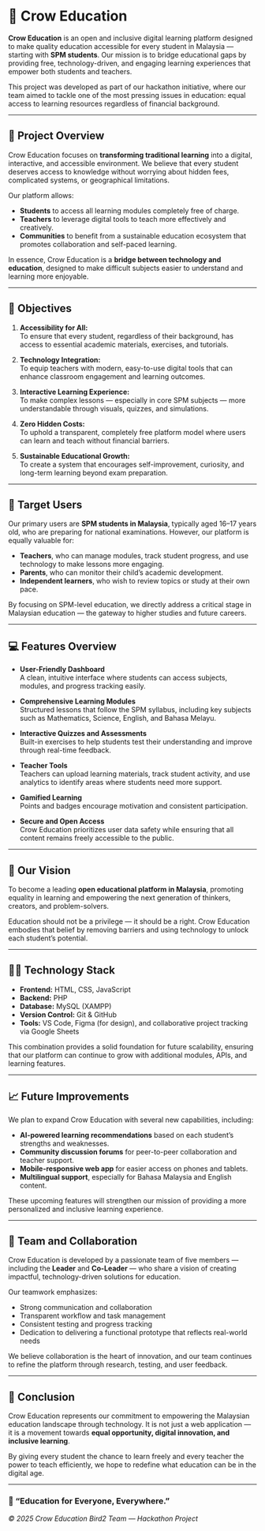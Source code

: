 # 🏫 Crow Education

**Crow Education** is an open and inclusive digital learning platform designed to make quality education accessible for every student in Malaysia — starting with **SPM students**. Our mission is to bridge educational gaps by providing free, technology-driven, and engaging learning experiences that empower both students and teachers.  

This project was developed as part of our hackathon initiative, where our team aimed to tackle one of the most pressing issues in education: equal access to learning resources regardless of financial background.

---

## 🎯 Project Overview

Crow Education focuses on **transforming traditional learning** into a digital, interactive, and accessible environment. We believe that every student deserves access to knowledge without worrying about hidden fees, complicated systems, or geographical limitations.

Our platform allows:
- **Students** to access all learning modules completely free of charge.  
- **Teachers** to leverage digital tools to teach more effectively and creatively.  
- **Communities** to benefit from a sustainable education ecosystem that promotes collaboration and self-paced learning.  

In essence, Crow Education is a **bridge between technology and education**, designed to make difficult subjects easier to understand and learning more enjoyable.

---

## 🧠 Objectives

1. **Accessibility for All:**  
   To ensure that every student, regardless of their background, has access to essential academic materials, exercises, and tutorials.

2. **Technology Integration:**  
   To equip teachers with modern, easy-to-use digital tools that can enhance classroom engagement and learning outcomes.

3. **Interactive Learning Experience:**  
   To make complex lessons — especially in core SPM subjects — more understandable through visuals, quizzes, and simulations.

4. **Zero Hidden Costs:**  
   To uphold a transparent, completely free platform model where users can learn and teach without financial barriers.

5. **Sustainable Educational Growth:**  
   To create a system that encourages self-improvement, curiosity, and long-term learning beyond exam preparation.

---

## 🧩 Target Users

Our primary users are **SPM students in Malaysia**, typically aged 16–17 years old, who are preparing for national examinations. However, our platform is equally valuable for:

- **Teachers**, who can manage modules, track student progress, and use technology to make lessons more engaging.  
- **Parents**, who can monitor their child’s academic development.  
- **Independent learners**, who wish to review topics or study at their own pace.

By focusing on SPM-level education, we directly address a critical stage in Malaysian education — the gateway to higher studies and future careers.

---

## 💻 Features Overview

- **User-Friendly Dashboard**  
  A clean, intuitive interface where students can access subjects, modules, and progress tracking easily.  

- **Comprehensive Learning Modules**  
  Structured lessons that follow the SPM syllabus, including key subjects such as Mathematics, Science, English, and Bahasa Melayu.  

- **Interactive Quizzes and Assessments**  
  Built-in exercises to help students test their understanding and improve through real-time feedback.  

- **Teacher Tools**  
  Teachers can upload learning materials, track student activity, and use analytics to identify areas where students need more support.  

- **Gamified Learning**  
  Points and badges encourage motivation and consistent participation.  

- **Secure and Open Access**  
  Crow Education prioritizes user data safety while ensuring that all content remains freely accessible to the public.

---

## 🧭 Our Vision

To become a leading **open educational platform in Malaysia**, promoting equality in learning and empowering the next generation of thinkers, creators, and problem-solvers.

Education should not be a privilege — it should be a right. Crow Education embodies that belief by removing barriers and using technology to unlock each student’s potential.

---

## 🧑‍💻 Technology Stack

- **Frontend:** HTML, CSS, JavaScript  
- **Backend:** PHP  
- **Database:** MySQL (XAMPP)  
- **Version Control:** Git & GitHub  
- **Tools:** VS Code, Figma (for design), and collaborative project tracking via Google Sheets  

This combination provides a solid foundation for future scalability, ensuring that our platform can continue to grow with additional modules, APIs, and learning features.

---

## 📈 Future Improvements

We plan to expand Crow Education with several new capabilities, including:

- **AI-powered learning recommendations** based on each student’s strengths and weaknesses.  
- **Community discussion forums** for peer-to-peer collaboration and teacher support.  
- **Mobile-responsive web app** for easier access on phones and tablets.  
- **Multilingual support**, especially for Bahasa Malaysia and English content.

These upcoming features will strengthen our mission of providing a more personalized and inclusive learning experience.

---

## 🤝 Team and Collaboration

Crow Education is developed by a passionate team of five members — including the **Leader** and **Co-Leader** — who share a vision of creating impactful, technology-driven solutions for education.  

Our teamwork emphasizes:
- Strong communication and collaboration  
- Transparent workflow and task management  
- Consistent testing and progress tracking  
- Dedication to delivering a functional prototype that reflects real-world needs

We believe collaboration is the heart of innovation, and our team continues to refine the platform through research, testing, and user feedback.

---

## 💬 Conclusion

Crow Education represents our commitment to empowering the Malaysian education landscape through technology. It is not just a web application — it is a movement towards **equal opportunity, digital innovation, and inclusive learning**.

By giving every student the chance to learn freely and every teacher the power to teach efficiently, we hope to redefine what education can be in the digital age.

---

### 📘 “Education for Everyone, Everywhere.”

_© 2025 Crow Education Bird2 Team — Hackathon Project_
